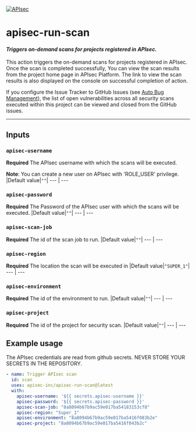 [![APIsec](https://cloud.fxlabs.io/assets/images/logo.png)](https://www.apisec.ai/product)

# apisec-run-scan 
#### _Triggers on-demand scans for projects registered in APIsec._
This action triggers the on-demand scans for projects registered in APIsec. Once the scan is completed successfully, You can view the scan results from the project home page in APIsec Platform. The link to view the scan results is also displayed on the console on successful completion of action.

If you configure the Issue Tracker to GitHub Issues (see [Auto Bug Management](https://www.apisec.ai/documentation#section6)), the list of open vulnerabilities across all security scans executed within this project can be viewed and closed from the GitHub issues.
___
## Inputs

### `apisec-username`
**Required** The APIsec username with which the scans will be executed.

**Note**: You can create a new user on APIsec with 'ROLE_USER' privilege.
|Default value|`""`|
--- | ---
### `apisec-password`
**Required** The Password of the APIsec user with which the scans will be executed.
|Default value|`""`|
--- | ---
### `apisec-scan-job`
**Required** The id of the scan job to run.
|Default value|`""`|
--- | ---
### `apisec-region`
**Required**  The location the scan will be executed in
|Default value|`"SUPER_1"`|
--- | ---

### `apisec-environment`
**Required** The id of the environment to run.
|Default value|`""`|
--- | ---

### `apisec-project`
**Required** The id of the project for security scan.
|Default value|`""`|
--- | ---


## Example usage

The APIsec credentials are read from github secrets. NEVER STORE YOUR SECRETS IN THE REPOSITORY.

```yaml
- name: Trigger APIsec scan
  id: scan
  uses: apisec-inc/apisec-run-scan@latest
  with:
    apisec-username: '${{ secrets.apisec-username }}'
    apisec-password: '${{ secrets.apisec-password }}'
    apisec-scan-job: "8a8094b67b9ac59e017ba54183153cf8"
    apisec-region: "Super_1"
    apisec-environment: "8a8094b67b9ac59e017ba5416f083b2e"
    apisec-project: "8a8094b67b9ac59e017ba5416f043b2c"
```
